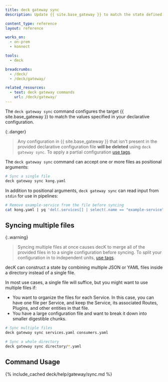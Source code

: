 ```yaml
---
title: deck gateway sync
description: Update {{ site.base_gateway }} to match the state defined in the provided configuration.

content_type: reference
layout: reference

works_on:
  - on-prem
  - konnect

tools:
  - deck

breadcrumbs:
  - /deck/
  - /deck/gateway/

related_resources:
  - text: deck gateway commands
    url: /deck/gateway/
---
```


The `deck gateway sync` command configures the target {{ site.base_gateway }} to match the values specified in your declarative configuration.

{:.danger}
> Any configuration in {{ site.base_gateway }} that isn't present in the provided declarative configuration file **will be deleted** using `deck gateway sync`. To apply a partial configuration [use tags](/deck/gateway/tags/).

The `deck gateway sync` command can accept one or more files as positional arguments:

```bash
# Sync a single file
deck gateway sync kong.yaml
```

In addition to positional arguments, `deck gateway sync` can read input from `stdin` for use in pipelines:

```bash
# Remove example-service from the file before syncing
cat kong.yaml | yq 'del(.services[] | select(.name == "example-service"))' | deck gateway sync
```

## Syncing multiple files

{:.warning}
> Syncing multiple files at once causes decK to merge all of the provided files in to a single configuration before syncing. To split your configuration in to independent units, [use tags](/deck/gateway/tags/).

decK can construct a state by combining multiple JSON or YAML files inside a directory instead of a single file.

In most use cases, a single file will suffice, but you might want to use multiple files if:

- You want to organize the files for each Service. In this case, you
  can have one file per Service, and keep the Service, its associated Routes, Plugins, and other entities in that file.
- You have a large configuration file and want to break it down into smaller digestible chunks.

```bash
# Sync multiple files
deck gateway sync services.yaml consumers.yaml
```

```bash
# Sync a whole directory
deck gateway sync directory/*.yaml
```

## Command Usage

{% include_cached deck/help/gateway/sync.md %}